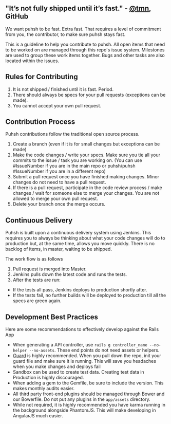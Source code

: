 ## "It’s not fully shipped until it’s fast." - [@tmn](https://github.com/tnm), GitHub

We want puhsh to be fast. Extra fast. That requires a level of commitment from you, the contributor, to make sure puhsh stays fast. 

This is a guideline to help you contribute to puhsh. All open items that need to be worked on are managed through this repo's issue system. Milestones are used to group these work items together. Bugs and other tasks are also located within the issues.
## Rules for Contributing
1. It is not shipped / finished until it is fast. Period.
2. There should always be specs for your pull requests (exceptions can be made).
3. You cannot accept your own pull request.


## Contribution Process
Puhsh contributions follow the traditional open source process.

1. Create a branch (even if it is for small changes but exceptions can be made)
2. Make the code changes / write your specs. Make sure you tie all your commits to the issue / task you are working on. (You can use #IssueNumber if you are in the main repo or puhsh/puhsh #IssueNumber if you are in a different repo)
3. Submit a pull request once you have finished making changes. Minor changes do not need to have a pull request.
4. If there is a pull request, participate in the code review process / make changes / wait for someone else to merge your changes. You are not allowed to merge your own pull request.
5. Delete your branch once the merge occurs.

## Continuous Delivery

Puhsh is built upon a continuous delivery system using Jenkins. This requires you to always be thinking about what your code changes will do to production but, at the same time, allows you move quickly. There is no backlog of items, in master, waiting to be shipped.

The work flow is as follows

1. Pull request is merged into Master.
2. Jenkins pulls down the latest code and runs the tests.
3. After the tests are run:
  * If the tests all pass, Jenkins deploys to production shortly after.
  * If the tests fail, no further builds will be deployed to production till all the specs are green again.

## Development Best Practices
Here are some recommendations to effectively develop against the Rails App

* When generating a API controller, use `rails g controller_name --no-helper --no-assets`. These end points do not need assets or helpers.
* [Guard](https://github.com/guard/guard) is highly recommended. When you pull down the repo, init your guard file and make sure it is running. This will save you headaches when you make changes and deploys fail
* Sandbox can be used to create test data. Creating test data in Production is highly discouraged.
* When adding a gem to the Gemfile, be sure to include the version. This makes monthly audits easier.
* All third party front-end plugins should be managed through Bower and our Bowerfile. Do not put any plugins in the `app/assets` directory.
* While not required, it is highly recommended you have karma running in the background alongside PhantomJS. This will make developing in AngularJS much easier.
